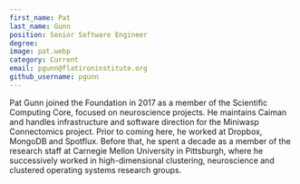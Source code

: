```yaml
---
first_name: Pat
last_name: Gunn
position: Senior Software Engineer
degree: 
image: pat.webp
category: Current
email: pgunn@flatironinstitute.org
github_username: pgunn
---
```

<!-- bio below -->
Pat Gunn joined the Foundation in 2017 as a member of the Scientific Computing Core, focused on neuroscience projects. He maintains Caiman and handles infrastructure and software direction for the Miniwasp Connectomics project. Prior to coming here, he worked at Dropbox, MongoDB and Spotflux. Before that, he spent a decade as a member of the research staff at Carnegie Mellon University in Pittsburgh, where he successively worked in high-dimensional clustering, neuroscience and clustered operating systems research groups.
